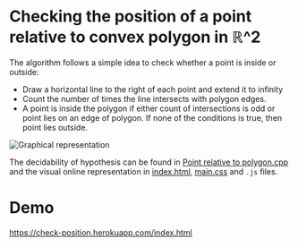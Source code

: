 # Checking the position of a point relative to convex polygon in ℝ^2

The algorithm follows a simple idea to check whether a point is inside or outside:
  - Draw a horizontal line to the right of each point and extend it to infinity
  - Count the number of times the line intersects with polygon edges.
  - A point is inside the polygon if either count of intersections is odd or point lies on an edge of polygon.  If none of the conditions is true, then point lies outside.

![Graphical representation](https://media.geeksforgeeks.org/wp-content/uploads/polygon1.png)

The decidability of hypothesis can be found in [Point relative to polygon.cpp](https://github.com/Cincaa/Checking-position-of-a-point-relative-to-convex-polygon/blob/master/Point%20relative%20to%20polygon.cpp) and the visual online representation in [index.html](https://github.com/Cincaa/Checking-position-of-a-point-relative-to-convex-polygon/blob/master/index.html), [main.css](https://github.com/Cincaa/Checking-position-of-a-point-relative-to-convex-polygon/blob/master/main.css) and `.js` files.

# Demo

https://check-position.herokuapp.com/index.html
